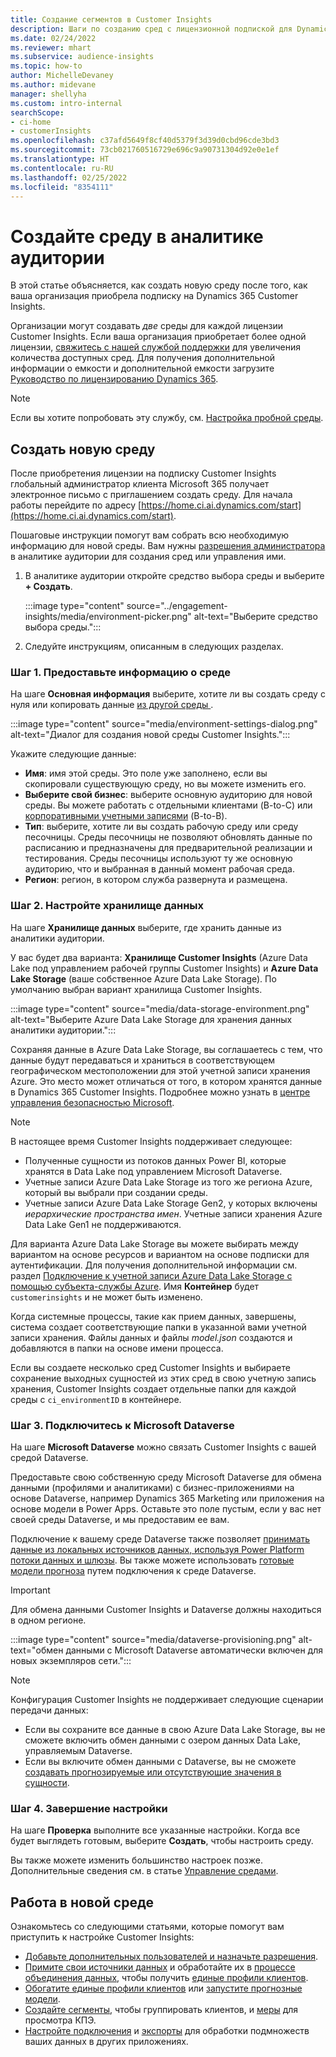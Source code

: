 ```yaml
---
title: Создание сегментов в Customer Insights
description: Шаги по созданию сред с лицензионной подпиской для Dynamics 365 Customer Insights.
ms.date: 02/24/2022
ms.reviewer: mhart
ms.subservice: audience-insights
ms.topic: how-to
author: MichelleDevaney
ms.author: midevane
manager: shellyha
ms.custom: intro-internal
searchScope:
- ci-home
- customerInsights
ms.openlocfilehash: c37afd5649f8cf40d5379f3d39d0cbd96cde3bd3
ms.sourcegitcommit: 73cb021760516729e696c9a90731304d92e0e1ef
ms.translationtype: HT
ms.contentlocale: ru-RU
ms.lasthandoff: 02/25/2022
ms.locfileid: "8354111"
---
```

# <a name="create-an-environment-in-audience-insights"></a>Создайте среду в аналитике аудитории

В этой статье объясняется, как создать новую среду после того, как ваша организация приобрела подписку на Dynamics 365 Customer Insights. 

Организации могут создавать *две* среды для каждой лицензии Customer Insights. Если ваша организация приобретает более одной лицензии, [свяжитесь с нашей службой поддержки](https://go.microsoft.com/fwlink/?linkid=2079641) для увеличения количества доступных сред. Для получения дополнительной информации о емкости и дополнительной емкости загрузите [Руководство по лицензированию Dynamics 365](https://go.microsoft.com/fwlink/?LinkId=866544).

> [!NOTE]
> Если вы хотите попробовать эту службу, см. [Настройка пробной среды](../trial-signup.md).

## <a name="create-a-new-environment"></a>Создать новую среду

После приобретения лицензии на подписку Customer Insights глобальный администратор клиента Microsoft 365 получает электронное письмо с приглашением создать среду. Для начала работы перейдите по адресу [https://home.ci.ai.dynamics.com/start](https://home.ci.ai.dynamics.com/start). 

Пошаговые инструкции помогут вам собрать всю необходимую информацию для новой среды. Вам нужны [разрешения администратора](permissions.md) в аналитике аудитории для создания сред или управления ими.

1. В аналитике аудитории откройте средство выбора среды и выберите **+ Создать**.
  
   :::image type="content" source="../engagement-insights/media/environment-picker.png" alt-text="Выберите средство выбора среды.":::

1. Следуйте инструкциям, описанным в следующих разделах.

### <a name="step-1-provide-environment-information"></a>Шаг 1. Предоставьте информацию о среде

На шаге **Основная информация** выберите, хотите ли вы создать среду с нуля или копировать данные [из другой среды ](manage-environments.md#copy-the-environment-configuration).

   :::image type="content" source="media/environment-settings-dialog.png" alt-text="Диалог для создания новой среды Customer Insights.":::

Укажите следующие данные:
   - **Имя**: имя этой среды. Это поле уже заполнено, если вы скопировали существующую среду, но вы можете изменить его.
   - **Выберите свой бизнес**: выберите основную аудиторию для новой среды. Вы можете работать с отдельными клиентами (B-to-C) или [корпоративными учетными записями](work-with-business-accounts.md) (B-to-B).
   - **Тип**: выберите, хотите ли вы создать рабочую среду или среду песочницы. Среды песочницы не позволяют обновлять данные по расписанию и предназначены для предварительной реализации и тестирования. Среды песочницы используют ту же основную аудиторию, что и выбранная в данный момент рабочая среда.
   - **Регион**: регион, в котором служба развернута и размещена.

### <a name="step-2-configure-data-storage"></a>Шаг 2. Настройте хранилище данных

На шаге **Хранилище данных** выберите, где хранить данные из аналитики аудитории.

У вас будет два варианта: **Хранилище Customer Insights** (Azure Data Lake под управлением рабочей группы Customer Insights) и **Azure Data Lake Storage** (ваше собственное Azure Data Lake Storage). По умолчанию выбран вариант хранилища Customer Insights.

:::image type="content" source="media/data-storage-environment.png" alt-text="Выберите Azure Data Lake Storage для хранения данных аналитики аудитории.":::

Сохраняя данные в Azure Data Lake Storage, вы соглашаетесь с тем, что данные будут передаваться и храниться в соответствующем географическом местоположении для этой учетной записи хранения Azure. Это место может отличаться от того, в котором хранятся данные в Dynamics 365 Customer Insights. Подробнее можно узнать в [центре управления безопасностью Microsoft](https://www.microsoft.com/trust-center).

> [!NOTE]
> В настоящее время Customer Insights поддерживает следующее:
> - Полученные сущности из потоков данных Power BI, которые хранятся в Data Lake под управлением Microsoft Dataverse.  
> - Учетные записи Azure Data Lake Storage из того же региона Azure, который вы выбрали при создании среды.
> - Учетные записи Azure Data Lake Storage Gen2, у которых включены *иерархические пространства имен*. Учетные записи хранения Azure Data Lake Gen1 не поддерживаются.

Для варианта Azure Data Lake Storage вы можете выбирать между вариантом на основе ресурсов и вариантом на основе подписки для аутентификации. Для получения дополнительной информации см. раздел [Подключение к учетной записи Azure Data Lake Storage с помощью субъекта-службы Azure](connect-service-principal.md). Имя **Контейнер** будет `customerinsights` и не может быть изменено.

Когда системные процессы, такие как прием данных, завершены, система создает соответствующие папки в указанной вами учетной записи хранения. Файлы данных и файлы *model.json* создаются и добавляются в папки на основе имени процесса.

Если вы создаете несколько сред Customer Insights и выбираете сохранение выходных сущностей из этих сред в свою учетную запись хранения, Customer Insights создает отдельные папки для каждой среды с `ci_environmentID` в контейнере.

### <a name="step-3-connect-to-microsoft-dataverse"></a>Шаг 3. Подключитесь к Microsoft Dataverse
   
На шаге **Microsoft Dataverse** можно связать Customer Insights с вашей средой Dataverse.

Предоставьте свою собственную среду Microsoft Dataverse для обмена данными (профилями и аналитиками) с бизнес-приложениями на основе Dataverse, например Dynamics 365 Marketing или приложения на основе модели в Power Apps. Оставьте это поле пустым, если у вас нет своей среды Dataverse, и мы предоставим ее вам.

Подключение к вашему среде Dataverse также позволяет [принимать данные из локальных источников данных, используя Power Platform потоки данных и шлюзы](data-sources.md#add-data-from-on-premises-data-sources). Вы также можете использовать [готовые модели прогноза](predictions-overview.md?tabs=b2c#out-of-box-models) путем подключения к среде Dataverse.

> [!IMPORTANT]
> Для обмена данными Customer Insights и Dataverse должны находиться в одном регионе.

:::image type="content" source="media/dataverse-provisioning.png" alt-text="обмен данными с Microsoft Dataverse автоматически включен для новых экземпляров сети.":::

> [!NOTE]
> Конфигурация Customer Insights не поддерживает следующие сценарии передачи данных:
> - Если вы сохраните все данные в свою Azure Data Lake Storage, вы не сможете включить обмен данными с озером данных Data Lake, управляемым Dataverse.
> - Если вы включите обмен данными с Dataverse, вы не сможете [создавать прогнозируемые или отсутствующие значения в сущности](predictions.md).

### <a name="step-4-finalize-the-settings"></a>Шаг 4. Завершение настройки

На шаге **Проверка** выполните все указанные настройки. Когда все будет выглядеть готовым, выберите **Создать**, чтобы настроить среду. 

Вы также можете изменить большинство настроек позже. Дополнительные сведения см. в статье [Управление средами](manage-environments.md).

## <a name="work-with-your-new-environment"></a>Работа в новой среде

Ознакомьтесь со следующими статьями, которые помогут вам приступить к настройке Customer Insights: 

- [Добавьте дополнительных пользователей и назначьте разрешения](permissions.md).
- [Примите свои источники данных](data-sources.md) и обработайте их в [процессе объединения данных](data-unification.md), чтобы получить [единые профили клиентов](customer-profiles.md).
- [Обогатите единые профили клиентов](enrichment-hub.md) или [запустите прогнозные модели](predictions-overview.md).
- [Создайте сегменты](segments.md), чтобы группировать клиентов, и [меры](measures.md) для просмотра КПЭ.
- [Настройте подключения](connections.md) и [экспорты](export-destinations.md) для обработки подмножеств ваших данных в других приложениях.
